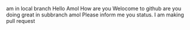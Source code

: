 am in local branch 
Hello Amol
How are you 
Welocome to github 
are you doing great in subbranch amol
Please inform me you status.
I am making pull request
